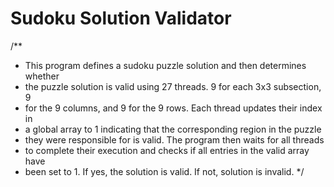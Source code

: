 # Sudoku Solution Validator

/**
 
 * This program defines a sudoku puzzle solution and then determines whether 
 * the puzzle solution is valid using 27 threads. 9 for each 3x3 subsection, 9
 * for the 9 columns, and 9 for the 9 rows. Each thread updates their index in 
 * a global array to 1 indicating that the corresponding region in the puzzle
 * they were responsible for is valid. The program then waits for all threads
 * to complete their execution and checks if all entries in the valid array have
 * been set to 1. If yes, the solution is valid. If not, solution is invalid.
 */
